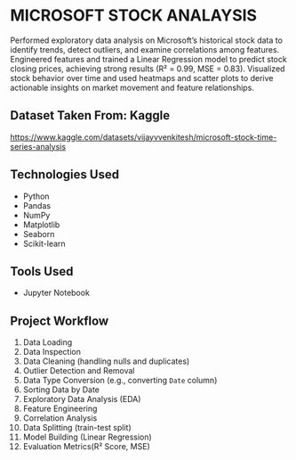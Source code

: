 # MICROSOFT STOCK ANALAYSIS

Performed exploratory data analysis on Microsoft’s historical stock data to identify trends, detect outliers, and examine correlations among features.
Engineered features and trained a Linear Regression model to predict stock closing prices, achieving strong results (R² = 0.99, MSE = 0.83).
Visualized stock behavior over time and used heatmaps and scatter plots to derive actionable insights on market movement and feature relationships.

## Dataset Taken From: Kaggle 
https://www.kaggle.com/datasets/vijayvvenkitesh/microsoft-stock-time-series-analysis


## Technologies Used

- Python
- Pandas
- NumPy
- Matplotlib
- Seaborn
- Scikit-learn

## Tools Used
- Jupyter Notebook

## Project Workflow

1. Data Loading
2. Data Inspection
3. Data Cleaning (handling nulls and duplicates)
4. Outlier Detection and Removal
5. Data Type Conversion (e.g., converting `Date` column)
6. Sorting Data by Date
7. Exploratory Data Analysis (EDA)
8. Feature Engineering
9. Correlation Analysis
10. Data Splitting (train-test split)
11. Model Building (Linear Regression)
12. Evaluation Metrics(R² Score, MSE)
